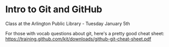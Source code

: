 # Intro to Git and GitHub
Class at the Arlington Public Library - Tuesday January 5th


For those with vocab questions about git, here's a pretty good cheat sheet:
https://training.github.com/kit/downloads/github-git-cheat-sheet.pdf
